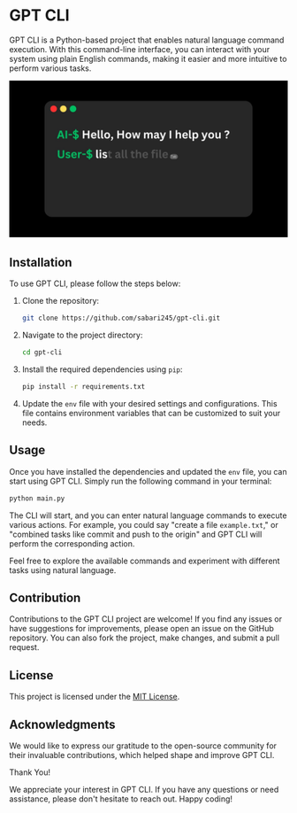 # GPT CLI

GPT CLI is a Python-based project that enables natural language command execution. With this command-line interface, you can interact with your system using plain English commands, making it easier and more intuitive to perform various tasks.

[![Video Demo](/content/thumbnail.jpg)](/content/demo.mp4)

## Installation

To use GPT CLI, please follow the steps below:

1. Clone the repository:

   ```bash
   git clone https://github.com/sabari245/gpt-cli.git
   ```

2. Navigate to the project directory:

   ```bash
   cd gpt-cli
   ```

3. Install the required dependencies using `pip`:

   ```bash
   pip install -r requirements.txt
   ```

4. Update the `env` file with your desired settings and configurations. This file contains environment variables that can be customized to suit your needs.

## Usage

Once you have installed the dependencies and updated the `env` file, you can start using GPT CLI. Simply run the following command in your terminal:

```bash
python main.py
```

The CLI will start, and you can enter natural language commands to execute various actions. For example, you could say "create a file `example.txt`," or "combined tasks like commit and push to the origin" and GPT CLI will perform the corresponding action.

Feel free to explore the available commands and experiment with different tasks using natural language.

## Contribution

Contributions to the GPT CLI project are welcome! If you find any issues or have suggestions for improvements, please open an issue on the GitHub repository. You can also fork the project, make changes, and submit a pull request.

## License

This project is licensed under the [MIT License](LICENSE).

## Acknowledgments

We would like to express our gratitude to the open-source community for their invaluable contributions, which helped shape and improve GPT CLI.

Thank You!

We appreciate your interest in GPT CLI. If you have any questions or need assistance, please don't hesitate to reach out. Happy coding!
